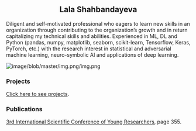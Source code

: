 <h2 align = 'center'>
  <strong>Lala Shahbandayeva</strong>
</h2>


Diligent and self-motivated professional who eagers to learn new skills in an organization through contributing to the organization’s growth and in return capitalizing my technical skills and abilities. Experienced in ML, DL and Python (pandas, numpy, matplotlib, seaborn, scikit-learn, Tensorflow, Keras, PyTorch, etc.) with the research interest in statistical and adversarial machine learning, neuro-symbolic AI and applications of deep learning.
      
![image/blob/master/img.png/img.png](path/to/image.png)

### Projects

[Click here to see projects](https://github.com/Lshahbandayeva).


### Publications

[3rd International Scientific Conference of Young Researchers](http://yric.az/GTK_Book_1.pdf), page 355.

